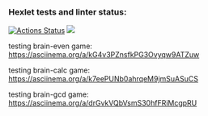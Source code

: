 ### Hexlet tests and linter status:
[![Actions Status](https://github.com/Pekos12/python-project-49/workflows/hexlet-check/badge.svg)](https://github.com/Pekos12/python-project-49/actions)
<a href="https://codeclimate.com/github/Pekos12/python-project-49/maintainability"><img src="https://api.codeclimate.com/v1/badges/c4760e581c01c3f91939/maintainability" /></a>

testing brain-even game: https://asciinema.org/a/kG4v3PZnsfkPG3Ovyqw9ATZuw

testing brain-calc game: https://asciinema.org/a/k7eePUNb0ahrqeM9jmSuASuCS

testing brain-gcd game: https://asciinema.org/a/drGvkVQbVsmS30hfFRiMcgpRU
